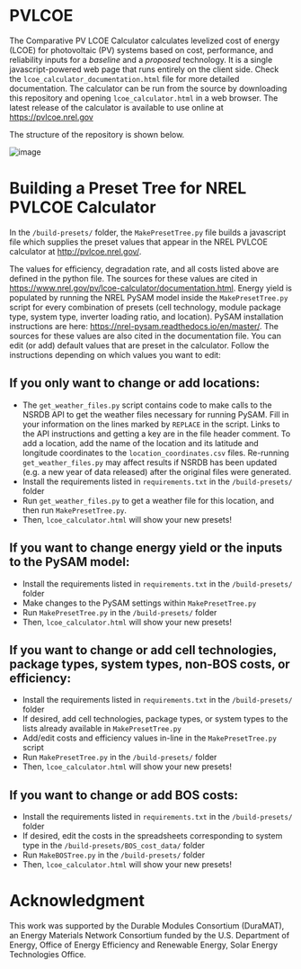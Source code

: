 # PVLCOE
The Comparative PV LCOE Calculator calculates levelized cost of energy (LCOE) for photovoltaic (PV) systems based on cost, performance, and reliability inputs for a *baseline* and a *proposed* technology. It is a single javascript-powered web page that runs entirely on the client side. Check the `lcoe_calculator_documentation.html` file for more detailed documentation. The calculator can be run from the source by downloading this repository and opening `lcoe_calculator.html` in a web browser. The latest release of the calculator is available to use online at https://pvlcoe.nrel.gov 

The structure of the repository is shown below.

![image](https://user-images.githubusercontent.com/70656408/122481236-5605ca80-cf9c-11eb-9c63-e30ef10d3a4a.png)

 
# Building a Preset Tree for NREL PVLCOE Calculator
In the `/build-presets/` folder, the `MakePresetTree.py` file builds a javascript file which supplies the preset values that appear in the NREL PVLCOE calculator at http://pvlcoe.nrel.gov/.

The values for efficiency, degradation rate, and all costs listed above are defined in the python file. The sources for these values are cited in https://www.nrel.gov/pv/lcoe-calculator/documentation.html. Energy yield is populated by running the NREL PySAM model inside the `MakePresetTree.py` script for every combination of presets (cell technology, module package type, system type, inverter loading ratio, and location). PySAM installation instructions are here: https://nrel-pysam.readthedocs.io/en/master/. The sources for these values are also cited in the documentation file. You can edit (or add) default values that are preset in the calculator. Follow the instructions depending on which values you want to edit:

## If you only want to change or add locations:
 - The `get_weather_files.py` script contains code to make calls to the NSRDB API to get the weather files necessary for running PySAM. Fill in your information on the lines marked by `REPLACE` in the script. Links to the API instructions and getting a key are in the file header comment. To add a location, add the name of the location and its latitude and longitude coordinates to the `location_coordinates.csv` files. Re-running `get_weather_files.py` may affect results if NSRDB has been updated (e.g. a new year of data released) after the original files were generated. 
 - Install the requirements listed in `requirements.txt` in the `/build-presets/` folder
 - Run `get_weather_files.py` to get a weather file for this location, and then run `MakePresetTree.py`.
 - Then, `lcoe_calculator.html` will show your new presets!

## If you want to change energy yield or the inputs to the PySAM model:
 - Install the requirements listed in `requirements.txt` in the `/build-presets/` folder
 - Make changes to the PySAM settings within `MakePresetTree.py`
 - Run `MakePresetTree.py` in the `/build-presets/` folder
 - Then, `lcoe_calculator.html` will show your new presets!

## If you want to change or add cell technologies, package types, system types, non-BOS costs, or efficiency:
 - Install the requirements listed in `requirements.txt` in the `/build-presets/` folder
 - If desired, add cell technologies, package types, or system types to the lists already available in `MakePresetTree.py`
 - Add/edit costs and efficiency values in-line in the `MakePresetTree.py` script
 - Run `MakePresetTree.py` in the `/build-presets/` folder
 - Then, `lcoe_calculator.html` will show your new presets!

## If you want to change or add BOS costs:
 - Install the requirements listed in `requirements.txt` in the `/build-presets/` folder
 - If desired, edit the costs in the spreadsheets corresponding to system type in the `/build-presets/BOS_cost_data/` folder
 - Run `MakeBOSTree.py` in the `/build-presets/` folder
 - Then, `lcoe_calculator.html` will show your new presets!

# Acknowledgment
This work was supported by the Durable Modules Consortium (DuraMAT), an Energy Materials Network Consortium funded by the U.S. Department of Energy, Office of Energy Efficiency and Renewable Energy, Solar Energy Technologies Office.